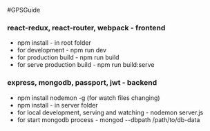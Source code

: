 #GPSGuide

### react-redux, react-router, webpack - frontend

* npm install - in root folder
* for development - npm run dev
* for production build - npm run build
* for serve production build - npm run build:serve

### express, mongodb, passport, jwt - backend

* npm install nodemon -g (for watch files changing)
* npm install - in server folder		
* for local development, serving and watching - nodemon server.js
* for start mongodb process - mongod --dbpath /path/to/db-data
